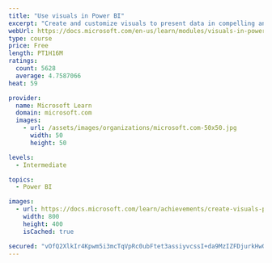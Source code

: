 ```yaml
---
title: "Use visuals in Power BI"
excerpt: "Create and customize visuals to present data in compelling and insightful ways."
webUrl: https://docs.microsoft.com/en-us/learn/modules/visuals-in-power-bi/
type: course
price: Free
length: PT1H16M
ratings:
  count: 5628
  average: 4.7587066
heat: 59

provider:
  name: Microsoft Learn
  domain: microsoft.com
  images:
    - url: /assets/images/organizations/microsoft.com-50x50.jpg
      width: 50
      height: 50

levels:
  - Intermediate

topics:
  - Power BI

images:
  - url: https://docs.microsoft.com/learn/achievements/create-visuals-power-bi-desktop-social.png
    width: 800
    height: 400
    isCached: true

secured: "vOfQ2XlkIr4Kpwm5i3mcTqVpRc0ubFtet3assiyvcssI+da9MzIZFDjurkHwG9YPrMHe5hg/d0dxwoJl23vaoW6vnIDGJhbffIDUtNqY7/s7/KSvOUJawKh+7A7cDjCJQ9fObMyLPjd5GycfPe5jwyVtuHhwiUJR1v5QQV0X007+RHqyq1nYgWhq2JU+Hvfps8zsFtgSKj6mOzbjnDtOzrp0gtgUIJr/vg00H0h+mFvQMkH97UTbsssekq8sR5GOngnvsxnNuiwI4rz1One6nooYi+Skz9Z7I5xZPDd1+j5tXcxrzW4+w8Y/ChD22hRb00qzsMZvV18wB6l9cJKGiGQiqZQW27/AmGpextbS5HrhnN18AnsR/P28vwmvgj2gCHBVkvCRtsZp3drpf2rvOTZZwQ89GXQOxWBGjYl1dqE=;R6hL1NN17er3FDRi/97K7w=="
---
```


